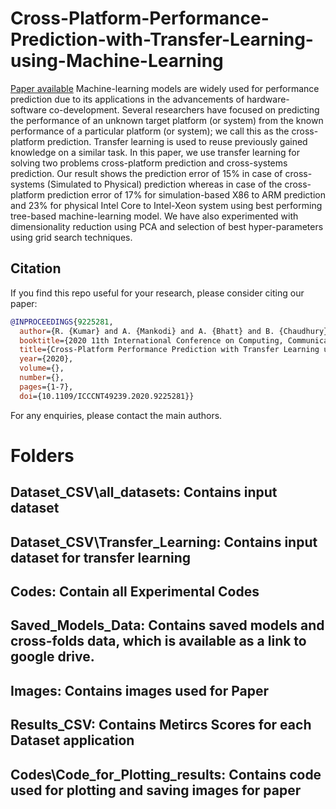 # Cross-Platform-Performance-Prediction-with-Transfer-Learning-using-Machine-Learning
[Paper available](https://drive.google.com/file/d/1z__mdPmBJA2o7j_FnJzR3kGjb_a1euvy/view)
Machine-learning models are widely used for performance prediction due to its applications in the advancements of hardware-software co-development.  Several researchers have focused on predicting the performance of an unknown target platform (or system) from the known performance of a particular platform (or system); we call this as the cross-platform prediction. Transfer learning is used to reuse previously gained knowledge on a similar task. In this paper, we use transfer learning for solving two problems cross-platform prediction and cross-systems prediction. Our result shows the prediction error of 15\% in case of cross-systems (Simulated to Physical) prediction whereas in case of the cross-platform prediction error of 17\% for simulation-based X86 to ARM prediction and 23\% for physical Intel Core to Intel-Xeon system using best performing tree-based machine-learning model. We have also experimented with dimensionality reduction using PCA and selection of best hyper-parameters using grid search techniques.
## Citation


If you find this repo useful for your research, please consider citing our paper:

```bibtex
@INPROCEEDINGS{9225281,
  author={R. {Kumar} and A. {Mankodi} and A. {Bhatt} and B. {Chaudhury} and A. {Amrutiya}},
  booktitle={2020 11th International Conference on Computing, Communication and Networking Technologies (ICCCNT)}, 
  title={Cross-Platform Performance Prediction with Transfer Learning using Machine Learning}, 
  year={2020},
  volume={},
  number={},
  pages={1-7},
  doi={10.1109/ICCCNT49239.2020.9225281}}

```
For any enquiries, please contact the main authors.


# Folders
##  Dataset_CSV\\all_datasets: Contains input dataset
##  Dataset_CSV\\Transfer_Learning: Contains input dataset for transfer learning
## Codes: Contain all Experimental Codes
## Saved_Models_Data: Contains saved models and cross-folds data, which is available as a link to google drive. 
## Images: Contains images used for Paper
## Results_CSV: Contains Metircs Scores for each Dataset application
## Codes\\Code_for_Plotting_results: Contains code used for plotting and saving images for paper
